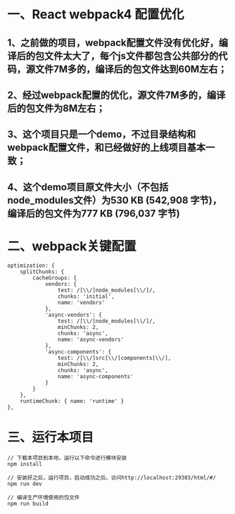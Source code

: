 # 一、React webpack4 配置优化
## 1、之前做的项目，webpack配置文件没有优化好，编译后的包文件太大了，每个js文件都包含公共部分的代码，源文件7M多的，编译后的包文件达到60M左右；
## 2、经过webpack配置的优化，源文件7M多的，编译后的包文件为8M左右；
## 3、这个项目只是一个demo，不过目录结构和webpack配置文件，和已经做好的上线项目基本一致；
## 4、这个demo项目原文件大小（不包括node_modules文件）为530 KB (542,908 字节)，编译后的包文件为777 KB (796,037 字节)
# 二、webpack关键配置
```
optimization: {
	splitChunks: {
		cacheGroups: {
			vendors: {
				test: /[\\/]node_modules[\\/]/,
				chunks: 'initial',
				name: 'vendors'
			},
			'async-vendors': {
				test: /[\\/]node_modules[\\/]/,
				minChunks: 2,
				chunks: 'async',
				name: 'async-vendors'
			},
			'async-components': {
				test: /[\\/]src[\\/]components[\\/],
				minChunks: 2,
				chunks: 'async',
				name: 'async-components'
			}
		}
	},
	runtimeChunk: { name: 'runtime' }
},
```
# 三、运行本项目
```
// 下载本项目到本地，运行以下命令进行模块安装
npm install

// 安装好之后，运行项目，启动成功之后，访问http://localhost:29303/html/#/
npm run dev

// 编译生产环境使用的包文件
npm run build
```